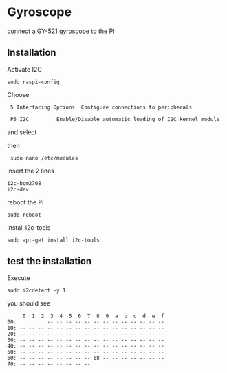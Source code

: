# Gyroscope

[connect](https://tutorials-raspberrypi.com/measuring-rotation-and-acceleration-raspberry-pi/) a [GY-521 gyroscope](https://www.lazada.com.ph/catalog/?q=gyroscope+GY-521) to the Pi 

## Installation

Activate I2C
```
sudo raspi-config
```
Choose 
```
 5 Interfacing Options  Configure connections to peripherals   
 
 P5 I2C         Enable/Disable automatic loading of I2C kernel module 
```
and select <Yes>
 
then 
```
 sudo nano /etc/modules
```
insert the 2 lines
```
i2c-bcm2708
i2c-dev
```

reboot the Pi
```
sudo reboot
```

install i2c-tools
```
sudo apt-get install i2c-tools
```

## test the installation

Execute
```
sudo i2cdetect -y 1
```
you should see
```
     0  1  2  3  4  5  6  7  8  9  a  b  c  d  e  f
00:          -- -- -- -- -- -- -- -- -- -- -- -- --
10: -- -- -- -- -- -- -- -- -- -- -- -- -- -- -- --
20: -- -- -- -- -- -- -- -- -- -- -- -- -- -- -- --
30: -- -- -- -- -- -- -- -- -- -- -- -- -- -- -- --
40: -- -- -- -- -- -- -- -- -- -- -- -- -- -- -- --
50: -- -- -- -- -- -- -- -- -- -- -- -- -- -- -- --
60: -- -- -- -- -- -- -- -- 68 -- -- -- -- -- -- --
70: -- -- -- -- -- -- -- --
```
